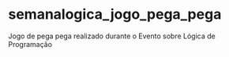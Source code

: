 # semanalogica_jogo_pega_pega
 Jogo de pega pega realizado durante o Evento sobre Lógica de Programação
